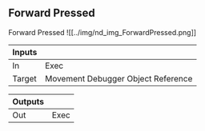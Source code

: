 ## Forward Pressed
Forward Pressed
![[../img/nd_img_ForwardPressed.png]]

|Inputs||
|--|--|
| In | Exec |
| Target | Movement Debugger Object Reference |

|Outputs||
|--|--|
| Out | Exec |
